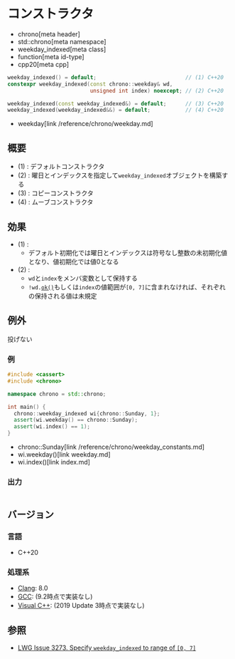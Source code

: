 # コンストラクタ
* chrono[meta header]
* std::chrono[meta namespace]
* weekday_indexed[meta class]
* function[meta id-type]
* cpp20[meta cpp]

```cpp
weekday_indexed() = default;                            // (1) C++20
constexpr weekday_indexed(const chrono::weekday& wd,
                          unsigned int index) noexcept; // (2) C++20

weekday_indexed(const weekday_indexed&) = default;      // (3) C++20
weekday_indexed(weekday_indexed&&) = default;           // (4) C++20
```
* weekday[link /reference/chrono/weekday.md]

## 概要
- (1) : デフォルトコンストラクタ
- (2) : 曜日とインデックスを指定して`weekday_indexed`オブジェクトを構築する
- (3) : コピーコンストラクタ
- (4) : ムーブコンストラクタ


## 効果
- (1) :
    - デフォルト初期化では曜日とインデックスは符号なし整数の未初期化値となり、値初期化では値0となる
- (2) :
    - `wd`と`index`をメンバ変数として保持する
    - `!wd.`[`ok()`](/reference/chrono/weekday/ok.md)もしくは`index`の値範囲が`[0, 7]`に含まれなければ、それぞれの保持される値は未規定


## 例外
投げない


### 例
```cpp example
#include <cassert>
#include <chrono>

namespace chrono = std::chrono;

int main() {
  chrono::weekday_indexed wi{chrono::Sunday, 1};
  assert(wi.weekday() == chrono::Sunday);
  assert(wi.index() == 1);
}
```
* chrono::Sunday[link /reference/chrono/weekday_constants.md]
* wi.weekday()[link weekday.md]
* wi.index()[link index.md]

### 出力
```
```

## バージョン
### 言語
- C++20

### 処理系
- [Clang](/implementation.md#clang): 8.0
- [GCC](/implementation.md#gcc): (9.2時点で実装なし)
- [Visual C++](/implementation.md#visual_cpp): (2019 Update 3時点で実装なし)


## 参照
- [LWG Issue 3273. Specify `weekday_indexed` to range of `[0, 7]`](https://wg21.cmeerw.net/lwg/issue3273)
